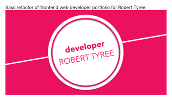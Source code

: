 Sass refactor of frontend web developer portfolio for Robert Tyree
![alt tag](https://raw.githubusercontent.com/tyreer/RTyree_Dev_Portfolio/master/img/social-media-img.png)
